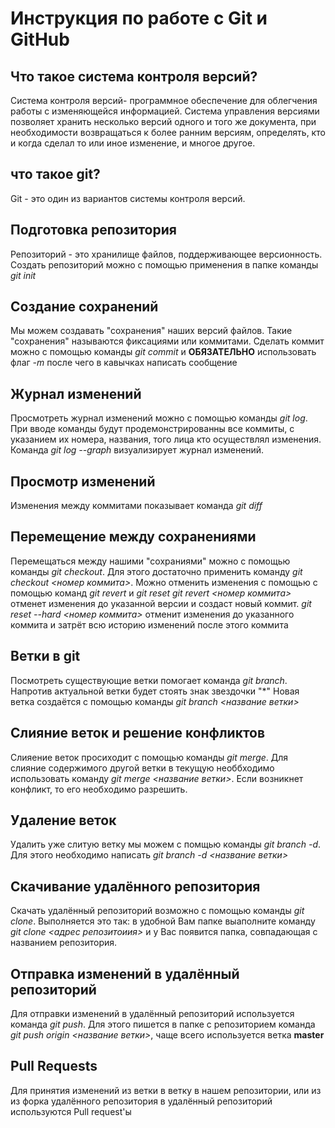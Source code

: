 # Инструкция по работе с Git и GitHub


## Что такое система контроля версий?

Система контроля версий- программное обеспечение для облегчения работы с изменяющейся информацией. Система управления версиями позволяет хранить несколько версий одного и того же документа, при необходимости возвращаться к более ранним версиям, определять, кто и когда сделал то или иное изменение, и многое другое.

## что такое git?
Git - это один из вариантов системы контроля версий.

## Подготовка репозитория
Репозиторий - это хранилище файлов, поддерживающее версионность. Создать репозиторий можно с помощью применения в папке команды *git init*

## Создание сохранений

Мы можем создавать "сохранения" наших версий файлов. Такие "сохранения" называются фиксациями или коммитами. Сделать коммит можно с помощью команды *git commit* и **ОБЯЗАТЕЛЬНО** использовать флаг *-m* после чего в кавычках написать сообщение

## Журнал изменений
Просмотреть журнал изменений можно с помощью команды *git log*. При вводе команды будут продемонстрированны все коммиты, с указанием их номера, названия, того лица кто осуществлял изменения.
Команда *git log --graph* визуализирует журнал изменений.

## Просмотр изменений

Изменения между коммитами показывает команда *git diff*

## Перемещение между сохранениями
Перемещаться между нашими "сохраниями" можно с помощью команды *git checkout*. Для этого достаточно применить команду *git checkout <номер коммита>*. 
Можно отменить изменения с помощью с помощью команд *git revert* и *git reset*
*git revert <номер коммита>* отменет изменения до указанной версии и создаст новый коммит.
*git reset --hard <номер коммита>* отменит изменения до указанного коммита и затрёт всю историю изменений после этого коммита 

## Ветки в git
Посмотреть существующие ветки помогает команда  *git branch*. Напротив актуальной ветки будет стоять знак звездочки "*" 
Новая ветка создаётся с помощью команды *git branch <название ветки>* 

## Слияние веток и решение конфликтов
Слияение веток просиходит с помощью команды *git merge*. Для слияние содержимого другой ветки в текущую необбходимо использовать команду *git merge <название ветки>*. Если возникнет конфликт, то его необходимо разрешить.

## Удаление веток
Удалить уже слитую ветку мы можем с помщью команды *git branch -d*. Для этого необходимо написать *git branch -d <название ветки>*

## Скачивание удалённого репозитория
Скачать удалённый репозиторий возможно с помощью команды *git clone*. Выполняется это так: в удобной Вам папке выаполните команду *git clone <адрес репозитоиия>* и у Вас появится папка, совпадающая с названием репозитория.

## Отправка изменений в удалённый репозиторий
Для отправки изменений в удалённый репозиторий используется команда *git push*. Для этого пишется в папке с репозиторием команда *git push origin <название ветки>*, чаще всего используется ветка **master**

## Pull Requests

Для принятия изменений из ветки в ветку в нашем репозитории, или из из форка удалённого репозитория в удалённый репозиторий используются Pull request'ы
